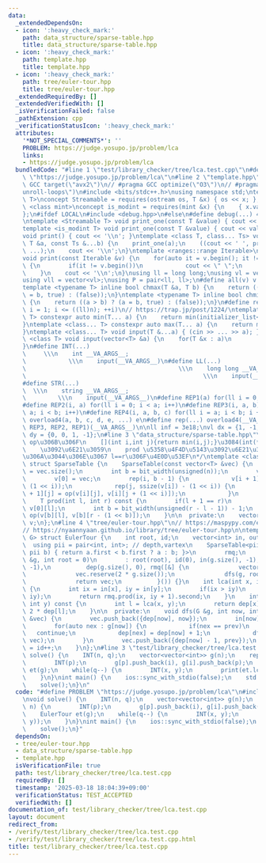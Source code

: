 ```yaml
---
data:
  _extendedDependsOn:
  - icon: ':heavy_check_mark:'
    path: data_structure/sparse-table.hpp
    title: data_structure/sparse-table.hpp
  - icon: ':heavy_check_mark:'
    path: template.hpp
    title: template.hpp
  - icon: ':heavy_check_mark:'
    path: tree/euler-tour.hpp
    title: tree/euler-tour.hpp
  _extendedRequiredBy: []
  _extendedVerifiedWith: []
  _isVerificationFailed: false
  _pathExtension: cpp
  _verificationStatusIcon: ':heavy_check_mark:'
  attributes:
    '*NOT_SPECIAL_COMMENTS*': ''
    PROBLEM: https://judge.yosupo.jp/problem/lca
    links:
    - https://judge.yosupo.jp/problem/lca
  bundledCode: "#line 1 \"test/library_checker/tree/lca.test.cpp\"\n#define PROBLEM\
    \ \"https://judge.yosupo.jp/problem/lca\"\n#line 2 \"template.hpp\"\n// #pragma\
    \ GCC target(\"avx2\")\n// #pragma GCC optimize(\"O3\")\n// #pragma GCC optimize(\"\
    unroll-loops\")\n#include <bits/stdc++.h>\nusing namespace std;\ntemplate <class\
    \ T>\nconcept Streamable = requires(ostream os, T &x) { os << x; };\ntemplate\
    \ <class mint>\nconcept is_modint = requires(mint &x) {\n    { x.val() } -> std::convertible_to<int>;\n\
    };\n#ifdef LOCAL\n#include <debug.hpp>\n#else\n#define debug(...) 42\n#endif\n\
    \ntemplate <Streamable T> void print_one(const T &value) { cout << value; }\n\
    template <is_modint T> void print_one(const T &value) { cout << value.val(); }\n\
    void print() { cout << '\\n'; }\ntemplate <class T, class... Ts> void print(const\
    \ T &a, const Ts &...b) {\n    print_one(a);\n    ((cout << ' ', print_one(b)),\
    \ ...);\n    cout << '\\n';\n}\ntemplate <ranges::range Iterable>\n    requires(!Streamable<Iterable>)\n\
    void print(const Iterable &v) {\n    for(auto it = v.begin(); it != v.end(); ++it)\
    \ {\n        if(it != v.begin())\n            cout << \" \";\n        print_one(*it);\n\
    \    }\n    cout << '\\n';\n}\nusing ll = long long;\nusing vl = vector<ll>;\n\
    using vll = vector<vl>;\nusing P = pair<ll, ll>;\n#define all(v) v.begin(), v.end()\n\
    template <typename T> inline bool chmax(T &a, T b) {\n    return ((a < b) ? (a\
    \ = b, true) : (false));\n}\ntemplate <typename T> inline bool chmin(T &a, T b)\
    \ {\n    return ((a > b) ? (a = b, true) : (false));\n}\n#define rep1(i, n) for(ll\
    \ i = 1; i <= ((ll)n); ++i)\n// https://trap.jp/post/1224/\ntemplate <class...\
    \ T> constexpr auto min(T... a) {\n    return min(initializer_list<common_type_t<T...>>{a...});\n\
    }\ntemplate <class... T> constexpr auto max(T... a) {\n    return max(initializer_list<common_type_t<T...>>{a...});\n\
    }\ntemplate <class... T> void input(T &...a) { (cin >> ... >> a); }\ntemplate\
    \ <class T> void input(vector<T> &a) {\n    for(T &x : a)\n        cin >> x;\n\
    }\n#define INT(...)                                                          \
    \     \\\n    int __VA_ARGS__;                                               \
    \            \\\n    input(__VA_ARGS__)\n#define LL(...)                     \
    \                                           \\\n    long long __VA_ARGS__;   \
    \                                                  \\\n    input(__VA_ARGS__)\n\
    #define STR(...)                                                             \
    \  \\\n    string __VA_ARGS__;                                               \
    \         \\\n    input(__VA_ARGS__)\n#define REP1(a) for(ll i = 0; i < a; i++)\n\
    #define REP2(i, a) for(ll i = 0; i < a; i++)\n#define REP3(i, a, b) for(ll i =\
    \ a; i < b; i++)\n#define REP4(i, a, b, c) for(ll i = a; i < b; i += c)\n#define\
    \ overload4(a, b, c, d, e, ...) e\n#define rep(...) overload4(__VA_ARGS__, REP4,\
    \ REP3, REP2, REP1)(__VA_ARGS__)\n\nll inf = 3e18;\nvl dx = {1, -1, 0, 0};\nvl\
    \ dy = {0, 0, 1, -1};\n#line 3 \"data_structure/sparse-table.hpp\"\n/*\n    auto\
    \ op\u306B\u306F\n    [](int i,int j){return min(i,j);}\u3084(int(*)(int,int))min\n\
    \    \u3092\u6E21\u3059\n    prod \u5358\u4F4D\u5143\u3092\u6E21\u3057\u3066\u3044\
    \u306A\u3044\u306E\u3067 l==r\u306F\u4E0D\u53EF\n*/\ntemplate <class T, auto op>\
    \ struct SparseTable {\n    SparseTable(const vector<T> &vec) {\n        int n\
    \ = vec.size();\n        int b = bit_width(unsigned(n));\n        v.resize(b);\n\
    \        v[0] = vec;\n        rep(i, b - 1) {\n            v[i + 1].resize(n -\
    \ (1 << i));\n            rep(j, ssize(v[i]) - (1 << i)) {\n                v[i\
    \ + 1][j] = op(v[i][j], v[i][j + (1 << i)]);\n            }\n        }\n    }\n\
    \    T prod(int l, int r) const {\n        if(l + 1 == r)\n            return\
    \ v[0][l];\n        int b = bit_width(unsigned(r - l - 1)) - 1;\n        return\
    \ op(v[b][l], v[b][r - (1 << b)]);\n    }\n\n  private:\n    vector<vector<T>>\
    \ v;\n};\n#line 4 \"tree/euler-tour.hpp\"\n// https://maspypy.com/euler-tour-%E3%81%AE%E3%81%8A%E5%8B%89%E5%BC%B7\n\
    // https://nyaannyaan.github.io/library/tree/euler-tour.hpp\n\ntemplate <class\
    \ G> struct EulerTour {\n    int root, id;\n    vector<int> in, out, dep;\n  \
    \  using pii = pair<int, int>; // depth,vartex\n    SparseTable<pii, [](pii a,\
    \ pii b) { return a.first < b.first ? a : b; }>\n        rmq;\n    EulerTour(G\
    \ &g, int root = 0)\n        : root(root), id(0), in(g.size(), -1), out(g.size(),\
    \ -1),\n          dep(g.size(), 0), rmq([&] {\n              vector<pii> vec;\n\
    \              vec.reserve(2 * g.size());\n              dfs(g, root, -1, vec);\n\
    \              return vec;\n          }()) {}\n    int lca(int x, int y) const\
    \ {\n        int ix = in[x], iy = in[y];\n        if(ix > iy)\n            swap(ix,\
    \ iy);\n        return rmq.prod(ix, iy + 1).second;\n    }\n    int dist(int x,\
    \ int y) const {\n        int l = lca(x, y);\n        return dep[x] + dep[y] -\
    \ 2 * dep[l];\n    }\n\n  private:\n    void dfs(G &g, int now, int prev, vector<pii>\
    \ &vec) {\n        vec.push_back({dep[now], now});\n        in[now] = id++;\n\
    \        for(auto nex : g[now]) {\n            if(nex == prev)\n             \
    \   continue;\n            dep[nex] = dep[now] + 1;\n            dfs(g, nex, now,\
    \ vec);\n        }\n        vec.push_back({dep[now] - 1, prev});\n        out[now]\
    \ = id++;\n    }\n};\n#line 3 \"test/library_checker/tree/lca.test.cpp\"\nvoid\
    \ solve() {\n    INT(n, q);\n    vector<vector<int>> g(n);\n    rep(i, 1, n) {\n\
    \        INT(p);\n        g[p].push_back(i), g[i].push_back(p);\n    }\n    EulerTour\
    \ et(g);\n    while(q--) {\n        INT(x, y);\n        print(et.lca(x, y));\n\
    \    }\n}\nint main() {\n    ios::sync_with_stdio(false);\n    std::cin.tie(nullptr);\n\
    \    solve();\n}\n"
  code: "#define PROBLEM \"https://judge.yosupo.jp/problem/lca\"\n#include \"tree/euler-tour.hpp\"\
    \nvoid solve() {\n    INT(n, q);\n    vector<vector<int>> g(n);\n    rep(i, 1,\
    \ n) {\n        INT(p);\n        g[p].push_back(i), g[i].push_back(p);\n    }\n\
    \    EulerTour et(g);\n    while(q--) {\n        INT(x, y);\n        print(et.lca(x,\
    \ y));\n    }\n}\nint main() {\n    ios::sync_with_stdio(false);\n    std::cin.tie(nullptr);\n\
    \    solve();\n}"
  dependsOn:
  - tree/euler-tour.hpp
  - data_structure/sparse-table.hpp
  - template.hpp
  isVerificationFile: true
  path: test/library_checker/tree/lca.test.cpp
  requiredBy: []
  timestamp: '2025-03-18 18:04:39+09:00'
  verificationStatus: TEST_ACCEPTED
  verifiedWith: []
documentation_of: test/library_checker/tree/lca.test.cpp
layout: document
redirect_from:
- /verify/test/library_checker/tree/lca.test.cpp
- /verify/test/library_checker/tree/lca.test.cpp.html
title: test/library_checker/tree/lca.test.cpp
---
```

